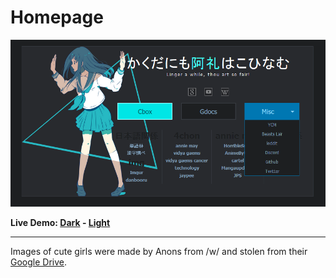 Homepage
====

![alt tag](screenshots/preview.png "Homepage preview")

**Live Demo: [Dark](http://cyranodebelgerac.github.io/ruri-start-page/) - [Light](http://gokoururi.github.io/homepage/index-light.html)**

----
Images of cute girls were made by Anons from /w/ and stolen from their [Google Drive](https://drive.google.com/folderview?id=0B_VmbVyD4eT3N1VUbGN4Wjd5OVE).
